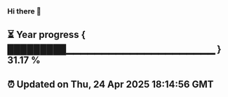 ### Hi there 👋
⏳ Year progress { █████████▁▁▁▁▁▁▁▁▁▁▁▁▁▁▁▁▁▁▁▁▁ } 31.17 %
---
⏰ Updated on Thu, 24 Apr 2025 18:14:56 GMT
---
